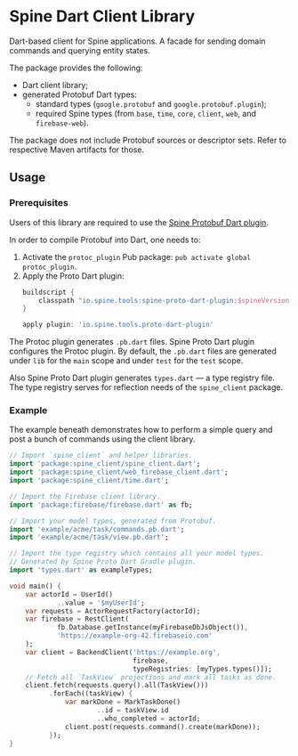 # Spine Dart Client Library

Dart-based client for Spine applications. A facade for sending domain commands and querying entity
states.

The package provides the following:
 - Dart client library;
 - generated Protobuf Dart types:
   - standard types (`google.protobuf` and `google.protobuf.plugin`);
   - required Spine types (from `base`, `time`, `core`, `client`, `web`, and `firebase-web`).
   
The package does not include Protobuf sources or descriptor sets. Refer to respective Maven
artifacts for those.

## Usage

### Prerequisites

Users of this library are required to use the [Spine Protobuf Dart plugin](https://github.com/SpineEventEngine/base/tree/master/tools/proto-dart-plugin).

In order to compile Protobuf into Dart, one needs to:
 1. Activate the `protoc_plugin` Pub package: `pub activate global protoc_plugin`.
 2. Apply the Proto Dart plugin:
    ```gradle
    buildscript {
        classpath "io.spine.tools:spine-proto-dart-plugin:$spineVersion"
    }

    apply plugin: 'io.spine.tools.proto-dart-plugin'
    ```

The Protoc plugin generates `.pb.dart` files. Spine Proto Dart plugin configures the Protoc plugin.
By default, the `.pb.dart` files are generated under `lib` for the `main` scope and under `test`
for the `test` scope.

Also Spine Proto Dart plugin generates `types.dart` — a type registry file. The type registry serves
for reflection needs of the `spine_client` package.

### Example

The example beneath demonstrates how to perform a simple query and post a bunch of commands using
the client library.

```dart
// Import `spine_client` and helper libraries.
import 'package:spine_client/spine_client.dart';
import 'package:spine_client/web_firebase_client.dart';
import 'package:spine_client/time.dart';

// Import the Firebase client library.
import 'package:firebase/firebase.dart' as fb;

// Import your model types, generated from Protobuf.
import 'example/acme/task/commands.pb.dart';
import 'example/acme/task/view.pb.dart';

// Import the type registry which contains all your model types.
// Generated by Spine Proto Dart Gradle plugin.
import 'types.dart' as exampleTypes;

void main() {
    var actorId = UserId()
            ..value = '$myUserId';
    var requests = ActorRequestFactory(actorId);
    var firebase = RestClient(
            fb.Database.getInstance(myFirebaseDbJsObject()),
            'https://example-org-42.firebaseio.com'
    );
    var client = BackendClient('https://example.org',
                               firebase,
                               typeRegistries: [myTypes.types()]);
    // Fetch all `TaskView` projections and mark all tasks as done.
    client.fetch(requests.query().all(TaskView()))
          .forEach((taskView) {
              var markDone = MarkTaskDone()
                      ..id = taskView.id
                      ..who_completed = actorId;
              client.post(requests.command().create(markDone));
          });
}
```
